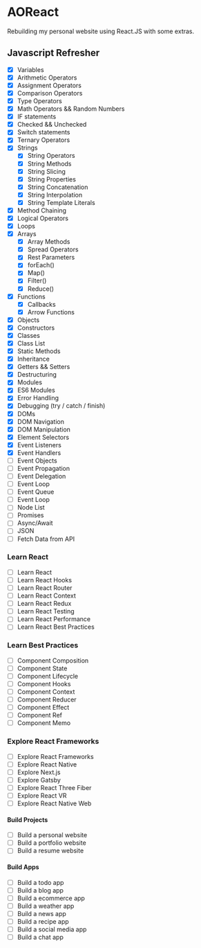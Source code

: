 # **AOReact**

Rebuilding my personal website using React.JS with some extras.

## Javascript Refresher

- [x] Variables
- [x] Arithmetic Operators
- [x] Assignment Operators
- [x] Comparison Operators
- [x] Type Operators
- [x] Math Operators && Random Numbers
- [x] IF statements
- [x] Checked && Unchecked
- [x] Switch statements
- [x] Ternary Operators
- [x] Strings
  - [x] String Operators
  - [x] String Methods
  - [x] String Slicing
  - [x] String Properties
  - [x] String Concatenation
  - [x] String Interpolation
  - [x] String Template Literals
- [x] Method Chaining
- [x] Logical Operators
- [x] Loops
- [x] Arrays
  - [x] Array Methods
  - [x] Spread Operators
  - [x] Rest Parameters
  - [x] forEach()
  - [x] Map()
  - [x] Filter()
  - [x] Reduce()
- [x] Functions
  - [x] Callbacks
  - [x] Arrow Functions
- [x] Objects
- [x] Constructors
- [x] Classes
- [x] Class List
- [x] Static Methods
- [x] Inheritance
- [x] Getters && Setters
- [x] Destructuring
- [x] Modules
- [x] ES6 Modules
- [x] Error Handling
- [x] Debugging (try / catch / finish)
- [x] DOMs
- [x] DOM Navigation
- [x] DOM Manipulation
- [x] Element Selectors
- [x] Event Listeners
- [x] Event Handlers
- [ ] Event Objects
- [ ] Event Propagation
- [ ] Event Delegation
- [ ] Event Loop
- [ ] Event Queue
- [ ] Event Loop
- [ ] Node List
- [ ] Promises
- [ ] Async/Await
- [ ] JSON
- [ ] Fetch Data from API

### Learn React

- [ ] Learn React
- [ ] Learn React Hooks
- [ ] Learn React Router
- [ ] Learn React Context
- [ ] Learn React Redux
- [ ] Learn React Testing
- [ ] Learn React Performance
- [ ] Learn React Best Practices

### Learn Best Practices

- [ ] Component Composition
- [ ] Component State
- [ ] Component Lifecycle
- [ ] Component Hooks
- [ ] Component Context
- [ ] Component Reducer
- [ ] Component Effect
- [ ] Component Ref
- [ ] Component Memo

### Explore React Frameworks

- [ ] Explore React Frameworks
- [ ] Explore React Native
- [ ] Explore Next.js
- [ ] Explore Gatsby
- [ ] Explore React Three Fiber
- [ ] Explore React VR
- [ ] Explore React Native Web

#### Build Projects

- [ ] Build a personal website
- [ ] Build a portfolio website
- [ ] Build a resume website

#### Build Apps

- [ ] Build a todo app
- [ ] Build a blog app
- [ ] Build a ecommerce app
- [ ] Build a weather app
- [ ] Build a news app
- [ ] Build a recipe app
- [ ] Build a social media app
- [ ] Build a chat app
